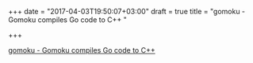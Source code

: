 +++
date = "2017-04-03T19:50:07+03:00"
draft = true
title = "gomoku - Gomoku compiles Go code to C++ "

+++

<p><a href="https://t.co/s5b5DrZ4IE">gomoku - Gomoku compiles Go code to C++ </a></p>